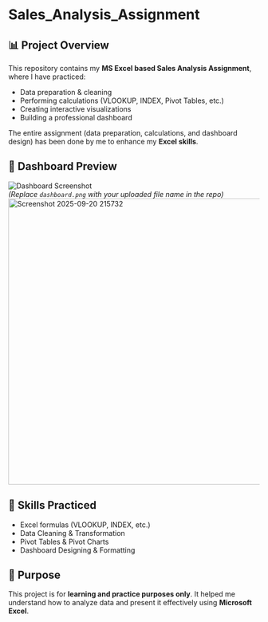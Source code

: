 # Sales_Analysis_Assignment  

## 📊 Project Overview  
This repository contains my **MS Excel based Sales Analysis Assignment**, where I have practiced:  
- Data preparation & cleaning  
- Performing calculations (VLOOKUP, INDEX, Pivot Tables, etc.)  
- Creating interactive visualizations  
- Building a professional dashboard  

The entire assignment (data preparation, calculations, and dashboard design) has been done by me to enhance my **Excel skills**.  

## 📸 Dashboard Preview  
![Dashboard Screenshot](./dashboard.png)  
*(Replace `dashboard.png` with your uploaded file name in the repo)*  <img width="906" height="574" alt="Screenshot 2025-09-20 215732" src="https://github.com/user-attachments/assets/6ba1e66e-682c-4a16-90e0-c8caa603159a" />


## 🚀 Skills Practiced  
- Excel formulas (VLOOKUP, INDEX, etc.)  
- Data Cleaning & Transformation  
- Pivot Tables & Pivot Charts  
- Dashboard Designing & Formatting  

## 📌 Purpose  
This project is for **learning and practice purposes only**. It helped me understand how to analyze data and present it effectively using **Microsoft Excel**.
